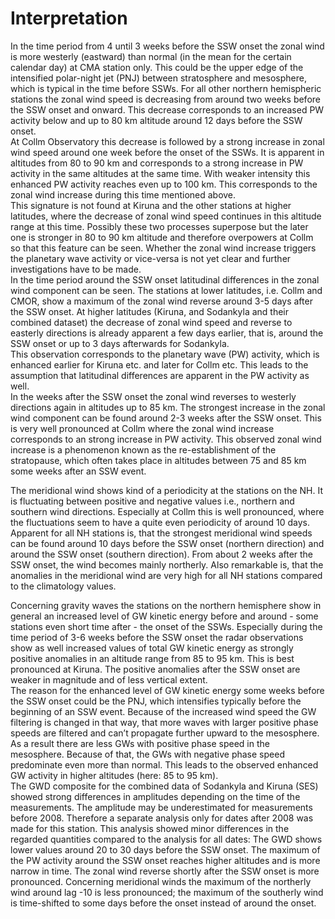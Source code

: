# Interpretation
In the time period from 4 until 3 weeks before the SSW onset the zonal wind is more westerly (eastward) than normal (in the mean for the certain calendar day) at CMA station only. This could be the upper edge of the intensified polar-night jet (PNJ) between stratosphere and mesosphere, which is typical in the time before SSWs. For all other northern hemispheric stations the zonal wind speed is decreasing from around two weeks before the SSW onset and onward. This decrease corresponds to an increased PW activity below and up to 80 km altitude around 12 days before the SSW onset.<br>
At Collm Observatory this decrease is followed by a strong increase in zonal wind speed around one week before the onset of the SSWs. It is apparent in altitudes from 80 to 90 km and corresponds to a strong increase in PW activity in the same altitudes at the same time. With weaker intensity this enhanced PW activity reaches even up to 100 km. This corresponds to the zonal wind increase during this time mentioned above.<br>
This signature is not found at Kiruna and the other stations at higher latitudes, where the decrease of zonal wind speed continues in this altitude range at this time. Possibly these two processes superpose but the later one is stronger in 80 to 90 km altitude and therefore overpowers at Collm so that this feature can be seen. Whether the zonal wind increase triggers the planetary wave activity or vice-versa is not yet clear and further investigations have to be made.<br>
In the time period around the SSW onset latitudinal differences in the zonal wind component can be seen. The stations at lower latitudes, i.e. Collm and CMOR, show a maximum of the zonal wind reverse around 3-5 days after the SSW onset. At higher latitudes (Kiruna, and Sodankyla and their combined dataset) the decrease of zonal wind speed and reverse to easterly directions is already apparent a few days earlier, that is, around the SSW onset or up to 3 days afterwards for Sodankyla.<br>
This observation corresponds to the planetary wave (PW) activity, which is enhanced earlier for Kiruna etc. and later for Collm etc. This leads to the assumption that latitudinal differences are apparent in the PW activity as well.<br>
In the weeks after the SSW onset the zonal wind reverses to westerly directions again in altitudes up to 85 km. The strongest increase in the zonal wind component can be found around 2-3 weeks after the SSW onset. This is very well pronounced at Collm where the zonal wind increase corresponds to an strong increase in PW activity. This observed zonal wind increase is a phenomenon known as the re-establishment of the stratopause, which often takes place in altitudes between 75 and 85 km some weeks after an SSW event.<br>

The meridional wind shows kind of a periodicity at the stations on the NH. It is fluctuating between positive and negative values i.e., northern and southern wind directions. Especially at Collm this is well pronounced, where the fluctuations seem to have a quite even periodicity of around 10 days. Apparent for all NH stations is, that the strongest meridional wind speeds can be found around 10 days before the SSW onset (northern direction) and around the SSW onset (southern direction). From about 2 weeks after the SSW onset, the wind becomes mainly northerly. Also remarkable is, that the anomalies in the meridional wind are very high for all NH stations compared to the climatology values.<br>

Concerning gravity waves the stations on the northern hemisphere show in general an increased level of GW kinetic energy before and around - some stations even short time after - the onset of the SSWs. Especially during the time period of 3-6 weeks before the SSW onset the radar observations show as well increased values of total GW kinetic energy as strongly positive anomalies in an altitude range from 85 to 95 km. This is best pronounced at Kiruna. The positive anomalies after the SSW onset are weaker in magnitude and of less vertical extent.<br>
The reason for the enhanced level of GW kinetic energy some weeks before the SSW onset could be the PNJ, which intensifies typically before the beginning of an SSW event. Because of the increased wind speed the GW filtering is changed in that way, that more waves with larger positive phase speeds are filtered and can’t propagate further upward to the mesosphere. As a result there are less GWs with positive phase speed in the mesosphere. Because of that, the GWs with negative phase speed predominate even more than normal. This leads to the observed enhanced GW activity in higher altitudes (here: 85 to 95 km).<br>
The GWD composite for the combined data of Sodankyla and Kiruna (SES) showed strong differences in amplitudes depending on the time of the measurements. The amplitude may be underestimated for measurements before 2008. Therefore a separate analysis only for dates after 2008 was made for this station. This analysis showed minor differences in the regarded quantities compared to the analysis for all dates: The GWD shows lower values around 20 to 30 days before the SSW onset. The maximum of the PW activity around the SSW onset reaches higher altitudes and is more narrow in time. The zonal wind reverse shortly after the SSW onset is more pronounced. Concerning meridional winds the maximum of the northerly wind around lag -10 is less pronounced; the maximum of the southerly wind is time-shifted to some days before the onset instead of around the onset.<br> 
<script src="https://utteranc.es/client.js"
        repo="VACILT/SSW_project"
        issue-term="pathname"
        label="utterances"
        theme="github-light"
        crossorigin="anonymous"
        async>
</script>
